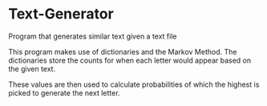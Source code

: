 # Text-Generator
Program that generates similar text given a text file 

This program makes use of dictionaries and the Markov Method. The dictionaries store the counts for when each letter would appear based on the given text. 

These values are then used to calculate probabilities of which the highest is picked to generate the next letter.
